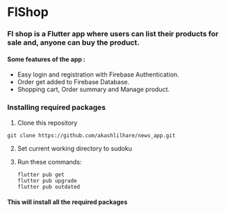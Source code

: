 # FlShop

### Fl shop is a Flutter app where users can list their products for sale and, anyone can buy the product.

#### Some features of the app : 

* Easy login and registration with Firebase Authentication.
* Order get added to Firebase Database.
* Shopping cart, Order summary and Manage product.

### Installing required packages

1. Clone this repository

  ```
  git clone https://github.com/akashlilhare/news_app.git
  ```

2. Set current working directory to sudoku

3. Run these commands:
   ```
   flutter pub get
   flutter pub upgrade
   flutter pub outdated
   ```

#### This will install all the required packages
